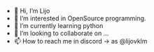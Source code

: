 - 👋 Hi, I’m Lijo
- 👀 I’m interested in OpenSource programming.
- 🌱 I’m currently learning python
- 💞️ I’m looking to collaborate on ...
- 📫 How to reach me in discord -> as @lijovklm

<!---
lijovklm/lijovklm is a ✨ special ✨ repository because its `README.md` (this file) appears on your GitHub profile.
You can click the Preview link to take a look at your changes.
--->
